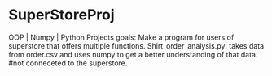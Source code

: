 # SuperStoreProj
OOP | Numpy | Python
Projects goals: Make a program for users of superstore that offers multiple functions.
Shirt_order_analysis.py: takes data from order.csv and uses numpy to get a better understanding of that data. #not conneceted to the superstore.
